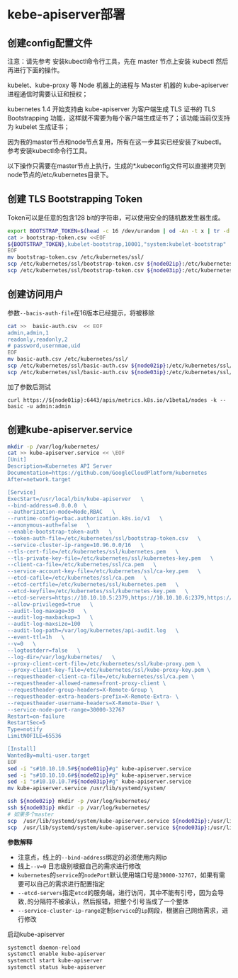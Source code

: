 # kebe-apiserver部署

## 创建config配置文件

注意：请先参考 安装kubectl命令行工具，先在 master 节点上安装 kubectl 然后再进行下面的操作。

kubelet、kube-proxy 等 Node 机器上的进程与 Master 机器的 kube-apiserver 进程通信时需要认证和授权；

kubernetes 1.4 开始支持由 kube-apiserver 为客户端生成 TLS 证书的 TLS Bootstrapping 功能，这样就不需要为每个客户端生成证书了；该功能当前仅支持为 kubelet 生成证书；

因为我的master节点和node节点复用，所有在这一步其实已经安装了kubectl。参考安装kubectl命令行工具。

以下操作只需要在master节点上执行，生成的*.kubeconfig文件可以直接拷贝到node节点的/etc/kubernetes目录下。

## 创建 TLS Bootstrapping Token
Token可以是任意的包含128 bit的字符串，可以使用安全的随机数发生器生成。

```bash
export BOOTSTRAP_TOKEN=$(head -c 16 /dev/urandom | od -An -t x | tr -d ' ')
cat > bootstrap-token.csv <<EOF
${BOOTSTRAP_TOKEN},kubelet-bootstrap,10001,"system:kubelet-bootstrap"
EOF
mv bootstrap-token.csv /etc/kubernetes/ssl/
scp /etc/kubernetes/ssl/bootstrap-token.csv ${node02ip}:/etc/kubernetes/ssl/
scp /etc/kubernetes/ssl/bootstrap-token.csv ${node03ip}:/etc/kubernetes/ssl/
```


## 创建访问用户
参数`--bacis-auth-file`在16版本已经提示，将被移除
```bash
cat >>  basic-auth.csv  << EOF
admin,admin,1
readonly,readonly,2
# password,usernmae,uid
EOF
mv basic-auth.csv /etc/kubernetes/ssl/
scp /etc/kubernetes/ssl/basic-auth.csv ${node02ip}:/etc/kubernetes/ssl/
scp /etc/kubernetes/ssl/basic-auth.csv ${node03ip}:/etc/kubernetes/ssl/
```
加了参数后测试
```
curl https://${node01ip}:6443/apis/metrics.k8s.io/v1beta1/nodes -k --basic -u admin:admin
```

## 创建kube-apiserver.service

```bash
mkdir -p /var/log/kubernetes/
cat >> kube-apiserver.service << \EOF
[Unit]
Description=Kubernetes API Server
Documentation=https://github.com/GoogleCloudPlatform/kubernetes
After=network.target

[Service]
ExecStart=/usr/local/bin/kube-apiserver   \
--bind-address=0.0.0.0  \
--authorization-mode=Node,RBAC   \
--runtime-config=rbac.authorization.k8s.io/v1   \
--anonymous-auth=false   \
--enable-bootstrap-token-auth   \
--token-auth-file=/etc/kubernetes/ssl/bootstrap-token.csv   \
--service-cluster-ip-range=10.96.0.0/16   \
--tls-cert-file=/etc/kubernetes/ssl/kubernetes.pem   \
--tls-private-key-file=/etc/kubernetes/ssl/kubernetes-key.pem   \
--client-ca-file=/etc/kubernetes/ssl/ca.pem   \
--service-account-key-file=/etc/kubernetes/ssl/ca-key.pem   \
--etcd-cafile=/etc/kubernetes/ssl/ca.pem   \
--etcd-certfile=/etc/kubernetes/ssl/kubernetes.pem   \
--etcd-keyfile=/etc/kubernetes/ssl/kubernetes-key.pem   \
--etcd-servers=https://10.10.10.5:2379,https://10.10.10.6:2379,https://10.10.10.7:2379  \
--allow-privileged=true   \
--audit-log-maxage=30   \
--audit-log-maxbackup=3   \
--audit-log-maxsize=100   \
--audit-log-path=/var/log/kubernetes/api-audit.log   \
--event-ttl=1h   \
--v=0   \
--logtostderr=false   \
--log-dir=/var/log/kubernetes/   \
--proxy-client-cert-file=/etc/kubernetes/ssl/kube-proxy.pem \
--proxy-client-key-file=/etc/kubernetes/ssl/kube-proxy-key.pem \
--requestheader-client-ca-file=/etc/kubernetes/ssl/ca.pem \
--requestheader-allowed-names=front-proxy-client \
--requestheader-group-headers=X-Remote-Group \
--requestheader-extra-headers-prefix=X-Remote-Extra- \
--requestheader-username-headers=X-Remote-User \
--service-node-port-range=30000-32767
Restart=on-failure
RestartSec=5
Type=notify
LimitNOFILE=65536

[Install]
WantedBy=multi-user.target
EOF
sed -i "s#10.10.10.5#${node01ip}#g" kube-apiserver.service
sed -i "s#10.10.10.6#${node02ip}#g" kube-apiserver.service
sed -i "s#10.10.10.7#${node03ip}#g" kube-apiserver.service
mv kube-apiserver.service /usr/lib/systemd/system/
```

```bash
ssh ${node02ip} mkdir -p /var/log/kubernetes/
ssh ${node03ip} mkdir -p /var/log/kubernetes/
# 如果多个master
scp  /usr/lib/systemd/system/kube-apiserver.service ${node02ip}:/usr/lib/systemd/system/
scp  /usr/lib/systemd/system/kube-apiserver.service ${node03ip}:/usr/lib/systemd/system/
```

**参数解释**
- 注意点，线上的`--bind-address`绑定的必须使用内网ip
- 线上`--v=0` 日志级别根据自己的需求进行修改
- `kubernetes`的`service`的`nodePort`默认使用端口号是`30000-32767`，如果有需要可以自己的需求进行配置指定
- `--etcd-servers`指定`etcd`的服务端，进行访问，其中不能有引号，因为会导致`,`的分隔符不被承认，然后报错，把整个引号当成了一个整体
- `--service-cluster-ip-range`定制`service`的`ip`网段，根据自己网络需求，进行修改


启动kube-apiserver
```bash
systemctl daemon-reload
systemctl enable kube-apiserver
systemctl start kube-apiserver
systemctl status kube-apiserver
```
